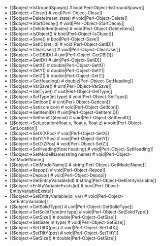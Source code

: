* [[$object->IsGroundSpawn() # bool|Perl-Object-IsGroundSpawn]]
* [[$object->Close() # void|Perl-Object-Close]]
* [[$object->Delete(reset_state) # void|Perl-Object-Delete]]
* [[$object->StartDecay() # void|Perl-Object-StartDecay]]
* [[$object->DeleteItem(index) # void|Perl-Object-DeleteItem]]
* [[$object->IsObject() # bool|Perl-Object-IsObject]]
* [[$object->Save() # bool|Perl-Object-Save]]
* [[$object->SetID(set_id) # void|Perl-Object-SetID]]
* [[$object->ClearUser() # void|Perl-Object-ClearUser]]
* [[$object->GetDBID() # uint|Perl-Object-GetDBID]]
* [[$object->GetID() # uint|Perl-Object-GetID]]
* [[$object->GetX() # double|Perl-Object-GetX]]
* [[$object->GetY() # double|Perl-Object-GetY]]
* [[$object->GetZ() # double|Perl-Object-GetZ]]
* [[$object->GetHeading() # double|Perl-Object-GetHeading]]
* [[$object->VarSave() # uint|Perl-Object-VarSave]]
* [[$object->GetType() # uint|Perl-Object-GetType]]
* [[$object->SetType(int type) # void|Perl-Object-SetType]]
* [[$object->GetIcon() # uint|Perl-Object-GetIcon]]
* [[$object->SetIcon(icon) # void|Perl-Object-SetIcon]]
* [[$object->GetItemID() # uint|Perl-Object-GetItemID]]
* [[$object->SetItemID(itemid) # void|Perl-Object-SetItemID]]
* [[$object->SetLocation(float x, float y, float z) # void|Perl-Object-SetLocation]]
* [[$object->SetX(XPos) # void|Perl-Object-SetX]]
* [[$object->SetY(YPos) # void|Perl-Object-SetY]]
* [[$object->SetZ(ZPos) # void|Perl-Object-SetZ]]
* [[$object->SetHeading(float heading) # void|Perl-Object-SetHeading]]
* [[$object->SetModelName(string name) # void|Perl-Object-SetModelName]]
* [[$object->GetModelName() # string|Perl-Object-GetModelName]]
* [[$object->Repop() # void|Perl-Object-Repop]]
* [[$object->Depop() # void|Perl-Object-Depop]]
* [[$object->GetEntityVariable(id) # string|Perl-Object-GetEntityVariable]]
* [[$object->EntityVariableExists(id) # bool|Perl-Object-EntityVariableExists]]
* [[$object->SetEntityVariable(id, var) # void|Perl-Object-SetEntityVariable]]
* [[$object->GetSolidType() # uint|Perl-Object-GetSolidType]]
* [[$object->SetSolidType(int type) # void|Perl-Object-SetSolidType]]
* [[$object->GetSize() # double|Perl-Object-GetSize]]
* [[$object->SetSize(int type) # void|Perl-Object-SetSize]]
* [[$object->SetTiltX(pos) # void|Perl-Object-SetTiltX]]
* [[$object->SetTiltY(pos) # void|Perl-Object-SetTiltY]]
* [[$object->GetSize() # double|Perl-Object-GetSize]]

